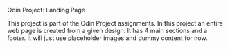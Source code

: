 Odin Project: Landing Page

This project is part of the Odin Project assignments.
In this project an entire web page is created from a given design.
It has 4 main sections and a footer. It will just use placeholder images and dummy content for now.
